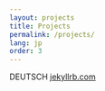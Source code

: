 ```yaml
---
layout: projects
title: Projects
permalink: /projects/
lang: jp
order: 3
---
```


DEUTSCH [jekyllrb.com](http://jekyllrb.com/)
